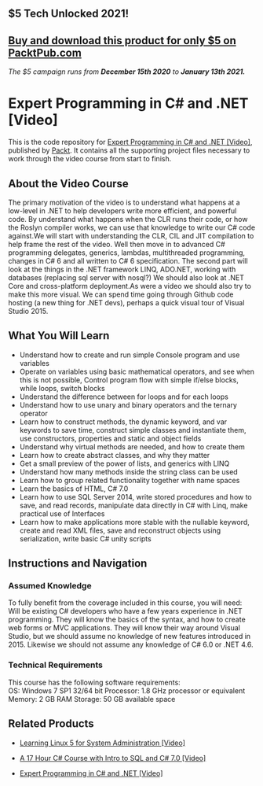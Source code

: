 ## $5 Tech Unlocked 2021!
[Buy and download this product for only $5 on PacktPub.com](https://www.packtpub.com/)
-----
*The $5 campaign         runs from __December 15th 2020__ to __January 13th 2021.__*

# Expert Programming in C# and .NET [Video]
This is the code repository for [Expert Programming in C# and .NET [Video]](https://www.packtpub.com/application-development/17-hour-c-course-intro-sql-and-c-70-video?utm_source=github&utm_medium=repository&utm_campaign=9781788838832), published by [Packt](https://www.packtpub.com/?utm_source=github). It contains all the supporting project files necessary to work through the video course from start to finish.
## About the Video Course
The primary motivation of the video is to understand what happens at a low-level in .NET to help developers write more efficient, and powerful code. By understand what happens when the CLR runs their code, or how the Roslyn compiler works, we can use that knowledge to write our C# code against.We will start with understanding the CLR, CIL and JIT compilation to help frame the rest of the video. Well then move in to advanced C# programming delegates, generics, lambdas, multithreaded programming, changes in C# 6 and all written to C# 6 specification. The second part will look at the things in the .NET framework LINQ, ADO.NET, working with databases (replacing sql server with nosql?) We should also look at .NET Core and cross-platform deployment.As were a video we should also try to make this more visual. We can spend time going through Github code hosting (a new thing for .NET devs), perhaps a quick visual tour of Visual Studio 2015.

<H2>What You Will Learn</H2>
<DIV class=book-info-will-learn-text>
<UL>
<LI>Understand how to create and run simple Console program and use variables 
<LI>Operate on variables using basic mathematical operators, and see when this is not possible, Control program flow with simple if/else blocks, while loops, switch blocks 
<LI>Understand the difference between for loops and for each loops 
<LI>Understand how to use unary and binary operators and the ternary operator 
<LI>Learn how to construct methods, the dynamic keyword, and var keywords to save time, construct simple classes and instantiate them, use constructors, properties and static and object fields 
<LI>Understand why virtual methods are needed, and how to create them 
<LI>Learn how to create abstract classes, and why they matter 
<LI>Get a small preview of the power of lists, and generics with LINQ 
<LI>Understand how many methods inside the string class can be used 
<LI>Learn how to group related functionality together with name spaces 
<LI>Learn the basics of HTML, C# 7.0 
<LI>Learn how to use SQL Server 2014, write stored procedures and how to save, and read records, manipulate data directly in C# with Linq, make practical use of Interfaces 
<LI>Learn how to make applications more stable with the nullable keyword, create and read XML files, save and reconstruct objects using serialization, write basic C# unity scripts </LI></UL></DIV>

## Instructions and Navigation
### Assumed Knowledge
To fully benefit from the coverage included in this course, you will need:<br/>
Will be existing C# developers who have a few years experience in .NET programming. They will know the basics of the syntax, and how to create web forms or MVC applications. They will know their way around Visual Studio, but we should assume no knowledge of new features introduced in 2015. Likewise we should not assume any knowledge of C# 6.0 or .NET 4.6.
### Technical Requirements
This course has the following software requirements:<br/>
OS: Windows 7 SP1 32/64 bit
Processor: 1.8 GHz processor or equivalent
Memory: 2 GB RAM
Storage: 50 GB available space


## Related Products
* [Learning Linux 5 for System Administration [Video]](https://www.packtpub.com/application-development/17-hour-c-course-intro-sql-and-c-70-video?utm_source=github&utm_medium=repository&utm_campaign=9781788838832)

* [A 17 Hour C# Course with Intro to SQL and C# 7.0 [Video]](https://www.packtpub.com/application-development/17-hour-c-course-intro-sql-and-c-70-video?utm_source=github&utm_medium=repository&utm_campaign=9781788838832)

* [Expert Programming in C# and .NET [Video]](https://www.packtpub.com/application-development/17-hour-c-course-intro-sql-and-c-70-video?utm_source=github&utm_medium=repository&utm_campaign=9781788838832)

